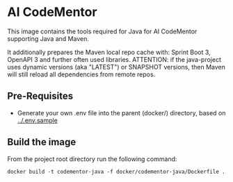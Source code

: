 # AI CodeMentor

This image contains the tools required for Java for AI CodeMentor supporting Java and Maven.

It additionally prepares the Maven local repo cache with: Sprint Boot 3, OpenAPI 3 and further often used libraries.
ATTENTION: if the java-project uses dynamic versions (aka "LATEST") or SNAPSHOT versions, then Maven will still reload all dependencies from remote repos.

## Pre-Requisites

- Generate your own .env file into the parent (docker/) directory, based on [../.env.sample](../.env.sample)

## Build the image

From the project root directory run the following command:
```shell
docker build -t codementor-java -f docker/codementor-java/Dockerfile .
```

